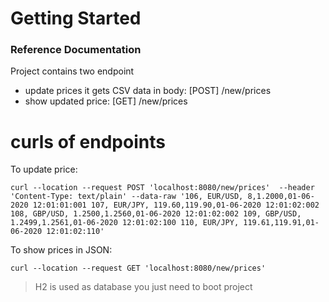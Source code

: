 # Getting Started

### Reference Documentation

Project contains two endpoint 
* update prices it gets CSV data in body: [POST] /new/prices
* show updated price: [GET] /new/prices

# curls of endpoints

To update price: 

`
curl --location --request POST 'localhost:8080/new/prices' 
--header 'Content-Type: text/plain'
--data-raw '106, EUR/USD, 8,1.2000,01-06-2020 12:01:01:001
107, EUR/JPY, 119.60,119.90,01-06-2020 12:01:02:002
108, GBP/USD, 1.2500,1.2560,01-06-2020 12:01:02:002
109, GBP/USD, 1.2499,1.2561,01-06-2020 12:01:02:100
110, EUR/JPY, 119.61,119.91,01-06-2020 12:01:02:110'
`

To show prices in JSON:

`
curl --location --request GET 'localhost:8080/new/prices'
`

> H2 is used as database you just need to boot project
